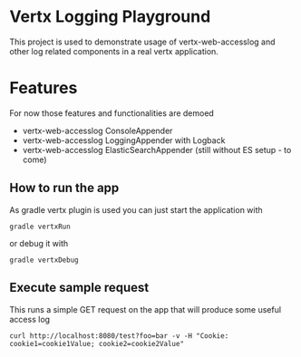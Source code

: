 # Vertx Logging Playground

This project is used to demonstrate usage of vertx-web-accesslog and other log related components in a real vertx application.

# Features 

For now those features and functionalities are demoed

* vertx-web-accesslog ConsoleAppender
* vertx-web-accesslog LoggingAppender with Logback
* vertx-web-accesslog ElasticSearchAppender (still without ES setup - to come)



## How to run the app

As gradle vertx plugin is used you can just start the application with 

`gradle vertxRun`

or debug it with 

`gradle vertxDebug`

## Execute sample request

This runs a simple GET request on the app that will produce some useful access log

`curl http://localhost:8080/test?foo=bar -v -H "Cookie: cookie1=cookie1Value; cookie2=cookie2Value"` 
